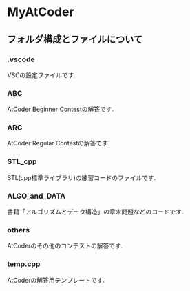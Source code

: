 # MyAtCoder
## フォルダ構成とファイルについて
### .vscode
VSCの設定ファイルです. 
### ABC
AtCoder Beginner Contestの解答です. 
### ARC
AtCoder Regular Contestの解答です. 
### STL_cpp
STL(cpp標準ライブラリ)の練習コードのファイルです. 
### ALGO_and_DATA
書籍「アルゴリズムとデータ構造」の章末問題などのコードです. 
### others
AtCoderのその他のコンテストの解答です. 
### temp.cpp
AtCoderの解答用テンプレートです. 